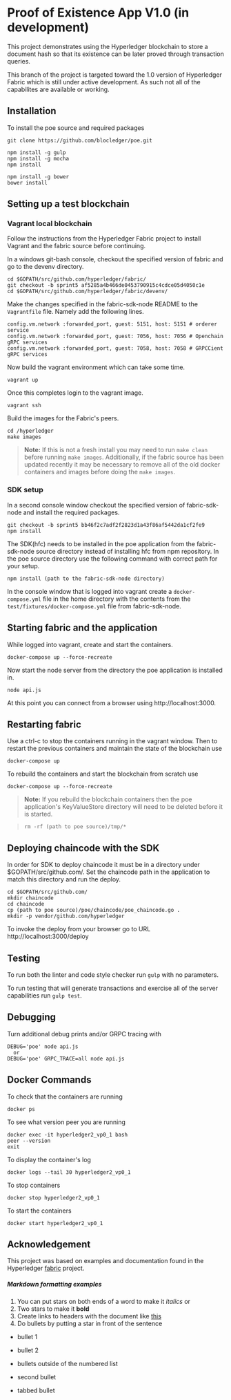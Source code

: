 # Proof of Existence App V1.0 (in development)

This project demonstrates using the Hyperledger blockchain to store
a document hash so that its existence can be later proved through
transaction queries.

This branch of the project is targeted toward the 1.0 version of
Hyperledger Fabric which is still under active development.  As
such not all of the capabilites are available or working.


## Installation
To install the poe source and required packages
```
git clone https://github.com/blocledger/poe.git

npm install -g gulp
npm install -g mocha
npm install

npm install -g bower
bower install
```


## Setting up a test blockchain


### Vagrant local blockchain
Follow the instructions from the Hyperledger Fabric project to
install Vagrant and the fabric source before continuing.  

In a windows git-bash console, checkout the specified version of fabric and go to the devenv directory.
```
cd $GOPATH/src/github.com/hyperledger/fabric/
git checkout -b sprint5 af5285a4b466de0453790915c4cdce05d4050c1e
cd $GOPATH/src/github.com/hyperledger/fabric/devenv/
```
Make the changes specified in the fabric-sdk-node README to the `Vagrantfile` file.  Namely add the following lines.
```
config.vm.network :forwarded_port, guest: 5151, host: 5151 # orderer service
config.vm.network :forwarded_port, guest: 7056, host: 7056 # Openchain gRPC services
config.vm.network :forwarded_port, guest: 7058, host: 7058 # GRPCCient gRPC services
```
Now build the vagrant environment which can take some time.

`vagrant up`

Once this completes login to the vagrant image.

`vagrant ssh`

Build the images for the Fabric's peers.
```
cd /hyperledger
make images
```
> **Note:** If this is not a fresh install you may need to run
  `make clean` before running `make images`.  Additionally,
  if the fabric source has been updated recently it may be
  necessary to remove all of the old docker containers and images
  before doing the `make images`.

### SDK setup
In a second console window checkout the specified version of
fabric-sdk-node and install the required packages.
```
git checkout -b sprint5 bb46f2c7adf2f2823d1a43f86af5442da1cf2fe9
npm install
```
The SDK(hfc) needs to be installed in the poe application from the
fabric-sdk-node source directory instead of installing hfc from
npm repository.  In the poe source directory use the following
command with correct path for your setup.

`npm install (path to the fabric-sdk-node directory)`


In the console window that is logged into vagrant create a
`docker-compose.yml` file in the home directory with the contents
from the `test/fixtures/docker-compose.yml` file from
fabric-sdk-node.

## Starting fabric and the application

While logged into vagrant, create and start the containers.

`docker-compose up --force-recreate`

Now start the node server from the directory the
poe application is installed in.

`node api.js`

At this point you can connect from a browser using http://localhost:3000.

## Restarting fabric
Use a ctrl-c to stop the containers running in the vagrant
window.  Then to restart the previous containers and maintain
the state of the blockchain use

`docker-compose up`

To rebuild the containers and start the blockchain from scratch use

`docker-compose up --force-recreate`

> **Note:** If you rebuild the blockchain containers then the poe
  application's KeyValueStore directory will need to be deleted
  before it is started.

> `rm -rf (path to poe source)/tmp/* `

## Deploying chaincode with the SDK
In order for SDK to deploy chaincode it must be in a directory
under $GOPATH/src/github.com/.  Set the chaincode path in the
application to match this directory and run the deploy.

```
cd $GOPATH/src/github.com/
mkdir chaincode
cd chaincode
cp (path to poe source)/poe/chaincode/poe_chaincode.go .
mkdir -p vendor/github.com/hyperledger
```

To invoke the deploy from your browser go to URL http://localhost:3000/deploy


## Testing
To run both the linter and code style checker run `gulp` with no
parameters.

To run testing that will generate transactions and exercise all of
the server capabilities run `gulp test`.

## Debugging
Turn additional debug prints and/or GRPC tracing with
```
DEBUG='poe' node api.js
  or
DEBUG='poe' GRPC_TRACE=all node api.js
```

## Docker Commands

To check that the containers are running
```
docker ps
```
To see what version peer you are running
```
docker exec -it hyperledger2_vp0_1 bash
peer --version
exit
```
To display the container's log
```
docker logs --tail 30 hyperledger2_vp0_1
```
To stop containers
```
docker stop hyperledger2_vp0_1
```
To start the containers
```
docker start hyperledger2_vp0_1
```

## Acknowledgement
This project was based on examples and documentation found in the Hyperledger
 [fabric](https://github.com/hyperledger/fabric) project.


##### Markdown formatting examples
 1.  You can put stars on both ends of a word to make it *italics* or
 2.  Two stars to make it **bold**
 3.  Create links to headers with the document like [this](#Setting-up-testing-blockchain)
 4.  Do bullets by putting a star in front of the sentence
*  bullet 1
*  bullet 2


*  bullets outside of the numbered list
*  second bullet
  * tabbed bullet

